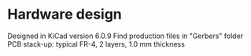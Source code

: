 # Hardware design

Designed in KiCad version 6.0.9
Find production files in "Gerbers" folder
PCB stack-up: typical FR-4, 2 layers, 1.0 mm thickness
